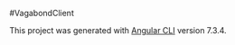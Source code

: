 #VagabondClient

This project was generated with [Angular CLI](https://github.com/angular/angular-cli) version 7.3.4.



